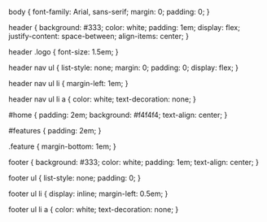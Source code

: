 body {
    font-family: Arial, sans-serif;
    margin: 0;
    padding: 0;
}

header {
    background: #333;
    color: white;
    padding: 1em;
    display: flex;
    justify-content: space-between;
    align-items: center;
}

header .logo {
    font-size: 1.5em;
}

header nav ul {
    list-style: none;
    margin: 0;
    padding: 0;
    display: flex;
}

header nav ul li {
    margin-left: 1em;
}

header nav ul li a {
    color: white;
    text-decoration: none;
}

#home {
    padding: 2em;
    background: #f4f4f4;
    text-align: center;
}

#features {
    padding: 2em;
}

.feature {
    margin-bottom: 1em;
}

footer {
    background: #333;
    color: white;
    padding: 1em;
    text-align: center;
}

footer ul {
    list-style: none;
    padding: 0;
}

footer ul li {
    display: inline;
    margin-left: 0.5em;
}

footer ul li a {
    color: white;
    text-decoration: none;
}
